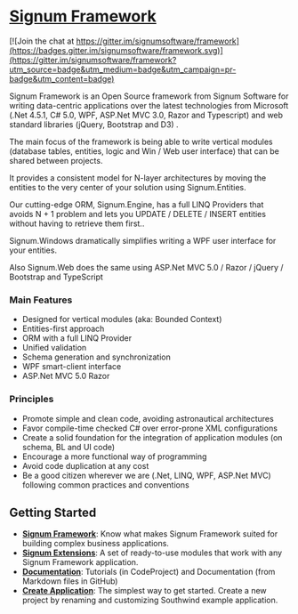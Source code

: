 [Signum Framework](http://www.signumframework.com/)
===================================================

[![Join the chat at https://gitter.im/signumsoftware/framework](https://badges.gitter.im/signumsoftware/framework.svg)](https://gitter.im/signumsoftware/framework?utm_source=badge&utm_medium=badge&utm_campaign=pr-badge&utm_content=badge)

Signum Framework is an Open Source framework from Signum Software for writing data-centric applications over the latest technologies from Microsoft (.Net 4.5.1, C# 5.0, WPF, ASP.Net MVC 3.0, Razor and Typescript) and web standard libraries (jQuery, Bootstrap and D3) . 

The main focus of the framework is being able to write vertical modules (database tables, entities, logic and Win / Web user interface) that can be shared between projects.

It provides a consistent model for N-layer architectures by moving the entities to the very center of your solution using Signum.Entities.

Our cutting-edge ORM, Signum.Engine, has a full LINQ Providers that avoids N + 1 problem and lets you UPDATE / DELETE / INSERT entities without having to retrieve them first..

Signum.Windows dramatically simplifies writing a WPF user interface for your entities. 

Also Signum.Web does the same using ASP.Net MVC 5.0 / Razor / jQuery / Bootstrap and TypeScript

### Main Features ###
* Designed for vertical modules (aka: Bounded Context)
* Entities-first approach
* ORM with a full LINQ Provider
* Unified validation
* Schema generation and synchronization
* WPF smart-client interface
* ASP.Net MVC 5.0 Razor


### Principles ###
* Promote simple and clean code, avoiding astronautical architectures
* Favor compile-time checked C# over error-prone XML configurations
* Create a solid foundation for the integration of application modules (on schema, BL and UI code)
* Encourage a more functional way of programming
* Avoid code duplication at any cost
* Be a good citizen wherever we are (.Net, LINQ, WPF, ASP.Net MVC) following common practices and conventions

## Getting Started

* **[Signum Framework](http://www.signumsoftware.com/en/Framework)**: Know what makes Signum Framework suited for building complex business applications. 
* **[Signum Extensions](http://www.signumsoftware.com/en/Framework)**: A set of ready-to-use modules that work with any Signum Framework application. 
* **[Documentation](http://www.signumsoftware.com/Documentation)**: Tutorials (in CodeProject) and Documentation (from Markdown files in GitHub)
* **[Create Application](http://www.signumsoftware.com/en/DuplicateApplication)**: The simplest way to get started. Create a new project by renaming and customizing Southwind example application.  